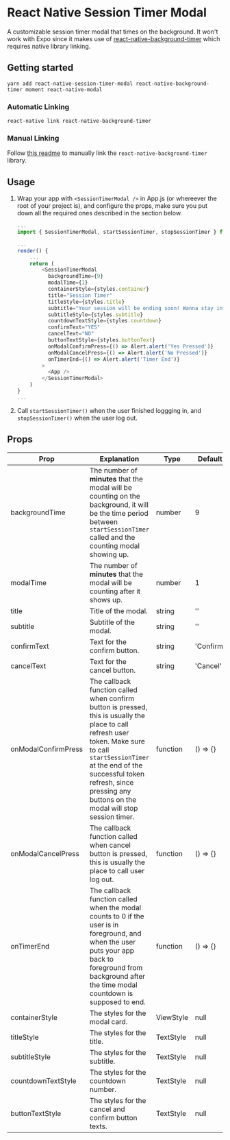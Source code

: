 
# React Native Session Timer Modal
A customizable session timer modal that times on the background. It won't work with Expo since it makes use of [react-native-background-timer](https://github.com/ocetnik/react-native-background-timer) which requires native library linking.

## Getting started

`yarn add react-native-session-timer-modal react-native-background-timer moment react-native-modal`

### Automatic Linking

`react-native link react-native-background-timer`

### Manual Linking

Follow [this readme](https://github.com/ocetnik/react-native-background-timer/blob/master/README.md) to manually link the `react-native-background-timer` library.

## Usage

1. Wrap your app with `<SessionTimerModal />` in App.js (or whereever the root of your project is), and configure the props, make sure you put down all the required ones described in the section below.

	```javascript
	...
	import { SessionTimerModal, startSessionTimer, stopSessionTimer } from 'react-native-session-timer-modal';

	...
	render() {
		...
		return (
			<SessionTimerModal
			  backgroundTime={9}
			  modalTime={1}
			  containerStyle={styles.container}
			  title="Session Timer"
			  titleStyle={styles.title}
			  subtitle="Your session will be ending soon! Wanna stay in the app?"
			  subtitleStyle={styles.subtitle}
			  countdownTextStyle={styles.countdown}
			  confirmText="YES"
			  cancelText="NO"
			  buttonTextStyle={styles.buttonText}
			  onModalConfirmPress={() => Alert.alert('Yes Pressed')}
			  onModalCancelPress={() => Alert.alert('No Pressed')}
			  onTimerEnd={() => Alert.alert('Timer End')}
			>
			  <App />
			</SessionTimerModal>
		)
	}
	...
	```
  2. Call `startSessionTimer()` when the user finished loggging in, and `stopSessionTimer()` when the user log out.

## Props

| Prop | Explanation | Type | Default |
| ------- | ------- | ------- | ------- |
| backgroundTime | The number of **minutes** that the modal will be counting on the background, it will be the time period between `startSessionTimer` called and the counting modal showing up. | number | 9 |
| modalTime | The number of **minutes** that the modal will be counting after it shows up. | number | 1 |
| title | Title of the modal. | string | '' |
| subtitle | Subtitle of the modal. | string | '' |
| confirmText | Text for the confirm button. | string | 'Confirm' |
| cancelText | Text for the cancel button. | string | 'Cancel' |
| onModalConfirmPress | The callback function called when confirm button is pressed, this is usually the place to call refresh user token. Make sure to call `startSessionTimer` at the end of the successful token refresh, since pressing any buttons on the modal will stop session timer. | function | () => {} |
| onModalCancelPress | The callback function called when cancel button is pressed, this is usually the place to call user log out. | function | () => {} |
| onTimerEnd | The callback function called when the modal counts to 0 if the user is in foreground, and when the user puts your app back to foreground from background after the time modal countdown is supposed to end. | function | () => {} |
| containerStyle | The styles for the modal card. | ViewStyle | null |
| titleStyle | The styles for the title. | TextStyle | null |
| subtitleStyle | The styles for the subtitle. | TextStyle | null |
| countdownTextStyle | The styles for the countdown number. | TextStyle | null |
| buttonTextStyle | The styles for the cancel and confirm button texts. | TextStyle | null |
